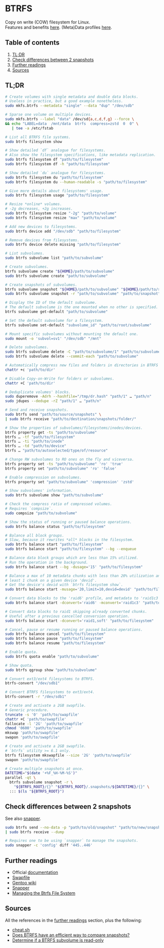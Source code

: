 # BTRFS

Copy on write (COW) filesystem for Linux.<br/>
Features and benefits [here][introduction]. (Meta)Data profiles [here][mkfs.btrfs].

## Table of contents <!-- omit in toc -->

1. [TL;DR](#tldr)
1. [Check differences between 2 snapshots](#check-differences-between-2-snapshots)
1. [Further readings](#further-readings)
1. [Sources](#sources)

## TL;DR

```sh
# Create volumes with single metadata and double data blocks.
# Useless in practice, but a good example nonetheless.
sudo mkfs.btrfs --metadata "single" --data "dup" "/dev/sdb"

# Sparse one volume on multiple devices.
sudo mkfs.btrfs --label "data" /dev/sd{a,c,d,f,g} --force \
&& echo "LABEL=data  /mnt/data  btrfs  compress=zstd  0  0" \
   | tee -a /etc/fstab
```

```sh
# List all BTRFS file systems.
sudo btrfs filesystem show

# Show detailed `df` analogue for filesystems.
# Also show the filesystem specifications, like metadata replication.
sudo btrfs filesystem df "path/to/filesystem"
sudo btrfs filesystem df -h "path/to/filesystem"

# Show detailed `du` analogue for filesystems.
sudo btrfs filesystem du "path/to/filesystem"
sudo btrfs filesystem du --human-readable -s "path/to/filesystem"

# Give more details about filesystems' usage.
sudo btrfs filesystem usage "path/to/filesystem"

# Resize *online* volumes.
# -2g decreases, +2g increases.
sudo btrfs filesystem resize "-2g" "path/to/volume"
sudo btrfs filesystem resize "max" "path/to/volume"

# Add new devices to filesystems.
sudo btrfs device add "/dev/sdb" "path/to/filesystem"

# Remove devices from filesystems.
sudo btrfs device delete missing "path/to/filesystem"

# List subvolumes.
sudo btrfs subvolume list "path/to/subvolume"

# Create subvolumes.
btrfs subvolume create "${HOME}/path/to/subvolume"
sudo btrfs subvolume create "path/to/subvolume"

# Create snapshots of subvolumes.
btrfs subvolume snapshot "${HOME}/path/to/subvolume" "${HOME}/path/to/snapshot"
sudo btrfs subvolume snapshot -r "path/to/subvolume" "path/to/snapshot"

# Display the ID of the default subvolume.
# The default subvolume is the one mounted when no other is specified.
btrfs subvolume get-default "path/to/subvolume"

# Set the default subvolume for a filesystem.
btrfs subvolume set-default "subvolume_id" "path/to/root/subvolume"

# Mount specific subvolumes without mounting the default one.
sudo mount -o 'subvol=sv1' "/dev/sdb" "/mnt"

# Delete subvolumes.
sudo btrfs subvolume delete -C "path/to/subvolume/1" "path/to/subvolume/n"
sudo btrfs subvolume delete --commit-each "path/to/subvolume"

# Automatically compress new files and folders in directories in BTRFS mounts.
chattr +c 'path/to/dir'

# Disable Copy-on-Write for folders or subvolumes.
chattr +C 'path/to/dir'

# Deduplicate volumes' blocks.
sudo duperemove -Adrh --hashfile="/tmp/dr.hash" "path/1" … "path/n"
sudo jdupes --dedupe -rZ "path/1" … "path/n"

# Send and receive snapshots.
sudo btrfs send "path/to/source/snapshots" \
| sudo btrfs receive "path/to/destination/snapshots/folder/"

# Show the properties of subvolumes/filesystems/inodes/devices.
btrfs property get -ts "path/to/subvolume"
btrfs … -tf "path/to/filesystem"
btrfs … -ti "path/to/inode"
btrfs … -td "path/to/device"
btrfs … "path/to/autoselected/type/of/resource"

# Change RW subvolumes to RO ones on the fly and viceversa.
btrfs property set -ts "path/to/subvolume" 'ro' 'true'
btrfs property set "path/to/subvolume" 'ro' 'false'

# Enable compression on subvolumes.
btrfs property set "path/to/subvolume" 'compression' 'zstd'

# Show subvolumes' information.
sudo btrfs subvolume show "path/to/subvolume"

# Check the compress ratio of compressed volumes.
# Requires `compsize`.
sudo compsize "path/to/subvolume"

# Show the status of running or paused balance operations.
sudo btrfs balance status "path/to/filesystem"

# Balance all block groups.
# Slow, because it rewrites *all* blocks in the filesystem.
sudo btrfs balance start "path/to/filesystem"
sudo btrfs balance start "path/to/filesystem" --bg --enqueue

# Balance data block groups which are less than 15% utilized.
# Run the operation in the background.
sudo btrfs balance start --bg -dusage='15' "path/to/filesystem"

# Balance a max of 10 metadata chunks with less than 20% utilization and at
# least 1 chunk on a given device 'devid'.
# Get the device's devid with `btrfs filesystem show`.
sudo btrfs balance start -musage='20,limit=10,devid=devid' "path/to/filesystem"

# Convert data blocks to the 'raid6' profile, and metadata to 'raid1c3'.
sudo btrfs balance start -dconvert='raid6' -mconvert='raid1c3' "path/to/filesystem"

# Convert data blocks to raid1 skipping already converted chunks.
# Useful after a previous cancelled conversion operation.
sudo btrfs balance start -dconvert='raid1,soft' "path/to/filesystem"

# Cancel, pause or resume running or paused balance operations.
sudo btrfs balance cancel "path/to/filesystem"
sudo btrfs balance pause "path/to/filesystem"
sudo btrfs balance resume "path/to/filesystem"

# Enable quota.
sudo btrfs quota enable "path/to/subvolume"

# Show quota.
sudo btrfs qgroup show "path/to/subvolume"

# Convert ext3/ext4 filesystems to BTRFS.
btrfs-convert "/dev/sdb1"

# Convert BTRFS filesystems to ext3/ext4.
btrfs-convert -r "/dev/sdb1"

# Create and activate a 2GB swapfile.
# Generic procedure.
truncate -s '0' 'path/to/swapfile'
chattr +C 'path/to/swapfile'
fallocate -l '2G' 'path/to/swapfile'
chmod '0600' 'path/to/swapfile'
mkswap 'path/to/swapfile'
swapon 'path/to/swapfile'

# Create and activate a 2GB swapfile.
# `btrfs` utility >= 6.1 only.
btrfs filesystem mkswapfile --size '2G' 'path/to/swapfile'
swapon 'path/to/swapfile'

# Create multiple snapshots at once.
DATETIME="$(date '+%F_%H-%M-%S')"
parallel -qt \
  btrfs subvolume snapshot -r \
    "${BTRFS_ROOT}/{}" "${BTRFS_ROOT}/.snapshots/${DATETIME}/{}" \
  ::: $(ls "${BTRFS_ROOT}")
```

## Check differences between 2 snapshots

See also [snapper].

```sh
sudo btrfs send --no-data -p "path/to/old/snapshot" "path/to/new/snapshot" \
| sudo btrfs receive --dump

# Requires one to be using `snapper` to manage the snapshots.
sudo snapper -c 'config' diff '445..446'
```

## Further readings

- Official [documentation]
- [Swapfile]
- [Gentoo wiki]
- [Snapper]
- [Managing the Btrfs File System]

## Sources

All the references in the [further readings] section, plus the following:

- [cheat.sh]
- [Does BTRFS have an efficient way to compare snapshots?]
- [Determine if a BTRFS subvolume is read-only]

<!--
  References
  -->

<!-- Upstream -->
[documentation]: https://btrfs.readthedocs.io/en/latest/
[introduction]: https://btrfs.readthedocs.io/en/latest/Introduction.html
[managing the btrfs file system]: https://docs.oracle.com/en/operating-systems/oracle-linux/9/fsadmin/fsadmin-ManagingtheBtrfsFileSystem.html#btrfs-main
[mkfs.btrfs]: https://btrfs.readthedocs.io/en/latest/mkfs.btrfs.html
[swapfile]: https://btrfs.readthedocs.io/en/latest/Swapfile.html

<!-- In-article sections -->
[further readings]: #further-readings

<!-- Knowledge base -->
[snapper]: snapper.md

<!-- Others -->
[cheat.sh]: https://cheat.sh/btrfs
[determine if a btrfs subvolume is read-only]: https://unix.stackexchange.com/questions/375645/determine-if-btrfs-subvolume-is-read-only#375646
[does btrfs have an efficient way to compare snapshots?]: https://serverfault.com/questions/399894/does-btrfs-have-an-efficient-way-to-compare-snapshots#419444
[gentoo wiki]: https://wiki.gentoo.org/wiki/Btrfs

